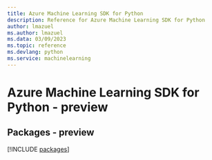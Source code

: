 ```yaml
---
title: Azure Machine Learning SDK for Python
description: Reference for Azure Machine Learning SDK for Python
author: lmazuel
ms.author: lmazuel
ms.data: 03/09/2023
ms.topic: reference
ms.devlang: python
ms.service: machinelearning
---
```

# Azure Machine Learning SDK for Python - preview
## Packages - preview
[!INCLUDE [packages](machine-learning-index.md)]